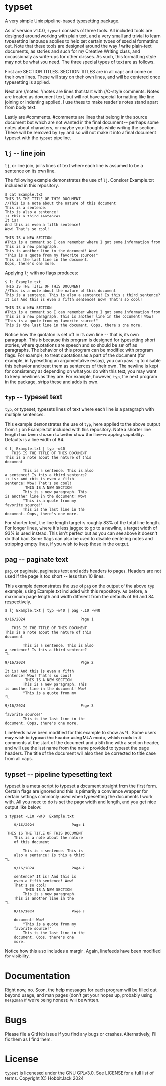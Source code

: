 # typset
A very simple Unix pipeline-based typesetting package.

As of version v1.0.0, ``typset`` consists of three tools.
All included tools are designed around working with plain text, and a very small and trivial to learn typesetting language applies to help get certain types of special formatting out.
Note that these tools are designed around the way *I* write plain-text documents, as stories and such for my Creative Writing class, and occassionaly as write-ups for other classes. As such, this formatting style may not be what you need.
The three special types of text are as follows.

First are SECTION TITLES. SECTION TITLES are in all caps and come on their own lines. These will stay on their own lines, and will be centered once typesetting is applied.

Next are //notes. //notes are lines that start with //C-style comments. Notes are treated as document text, but will not have special formatting like line joining or indenting applied. I use these to make reader's notes stand apart from body text.

Lastly are #comments. #comments are lines that belong in the source document but which are not wanted in the final document -- perhaps some notes about characters, or maybe your thoughts while writing the section. These will be removed by ``typ`` and so will not make it into a final document typeset with the ``typset`` pipeline.

## ``lj`` -- line join
``lj``, or line join, joins lines of text where each line is assumed to be a sentence on its own line.

The following example demonstrates the use of ``lj``. Consider Example.txt included in this repository.
```
$ cat Example.txt
THIS IS THE TITLE OF THIS DOCUMENT
//This is a note about the nature of this document
This is a sentence.
This is also a sentence!
Is this a third sentence?
It is!
And this is even a fifth sentence!
Wow! That's so cool!

THIS IS A NEW SECTION
#This is a comment so I can remember where I got some information from
This is a new paragraph.
This is another line in the document! Wow!
"This is a quote from my favorite source!"
This is the last line in the document.
Oops, there's one more.
```
Applying ``lj`` with no flags produces:
```
$ lj Example.txt
THIS IS THE TITLE OF THIS DOCUMENT
//This is a note about the nature of this document
This is a sentence. This is also a sentence! Is this a third sentence? It is! And this is even a fifth sentence! Wow! That's so cool!

THIS IS A NEW SECTION
#This is a comment so I can remember where I got some information from
This is a new paragraph. This is another line in the document! Wow!
"This is a quote from my favorite source!"
This is the last line in the document. Oops, there's one more.
```
Notice how the quotaton is set off in its own line -- that is, its own paragraph. This is because this program is designed for typesetting short stories, where quotations are speech and so should be set off as paragraphs.
The behavior of this program can be modified with program flags. For example, to treat quotations as a part of the document (for example, in typesetting an argumentative essay), you can pass -q to disable this behavior and treat them as sentences of their own.
The newline is kept for consistency as depending on what you do with this text, you may want to keep newlines as they are. For example, however, ``typ``, the next program in the package, strips these and adds its own.

## ``typ`` -- typeset text
``typ``, or typeset, typesets lines of text where each line is a paragraph with multiple sentences.

This example demonstrates the use of ``typ``, here applied to the above output from ``lj`` on Example.txt included with this repository.
Note a shorter line length has been chosen to better show the line-wrapping capability. Defaults is a line width of 84.
```
$ lj Example.txt | typ -w40
   THIS IS THE TITLE OF THIS DOCUMENT
This is a note about the nature of this
document

        This is a sentence. This is also
a sentence! Is this a third sentence?
It is! And this is even a fifth
sentence! Wow! That's so cool!
         THIS IS A NEW SECTION
        This is a new paragraph. This
is another line in the document! Wow!
        "This is a quote from my
favorite source!"
        This is the last line in the
document. Oops, there's one more.
```
For shorter text, the line length target is roughly 83% of the total line length. For longer lines, where it's less jagged to go to a newline, a target width of 93% is used instead.
This isn't perfect but as you can see above it doesn't do that bad.
Some flags can also be used to disable centering notes and stripping empty lines, if you wish to keep those in the output.

## pag -- paginate text
``pag``, or paginate, paginates text and adds headers to pages. Headers are not used if the page is too short -- less than 10 lines. 

This example demonstrates the use of ``pag`` on the output of the above ``typ`` example, using Example.txt included with this repository.
As before, a maximum page length and width different from the defaults of 66 and 84 respectively.
```
$ lj Example.txt | typ -w40 | pag -L10 -w40

9/16/2024                         Page 1

   THIS IS THE TITLE OF THIS DOCUMENT
This is a note about the nature of this
document

        This is a sentence. This is also
a sentence! Is this a third sentence?
^L

9/16/2024                         Page 2

It is! And this is even a fifth
sentence! Wow! That's so cool!
         THIS IS A NEW SECTION
        This is a new paragraph. This
is another line in the document! Wow!
        "This is a quote from my
^L

9/16/2024                         Page 3

favorite source!"
        This is the last line in the
document. Oops, there's one more.
```
Linefeeds have been modified for this example to show as ^L.
Some users may wish to typeset the header using MLA mode, which reads in 4 comments at the start of the document and a 5th line with a section header, and will use the last name from the name provided to typeset the page headers.
The title of the document will also then be corrected to title case from all caps.
## typset -- pipeline typesetting text
typeset is a meta-script to typeset a document straight from the first form. Certain flags are ignored and this is primarily a convience wrapper for certain settings commonly used when typesetting the documents I work with.
All you need to do is set the page width and length, and you get nice output like below:
```
$ typset -L10 -w40  Example.txt

    9/16/2024                 Page 1

 THIS IS THE TITLE OF THIS DOCUMENT
    This is a note about the nature
    of this document

        This is a sentence. This is
    also a sentence! Is this a third
^L

    9/16/2024                 Page 2

    sentence? It is! And this is
    even a fifth sentence! Wow!
    That's so cool!
         THIS IS A NEW SECTION
        This is a new paragraph.
    This is another line in the
^L

    9/16/2024                 Page 3

    document! Wow!
        "This is a quote from my
    favorite source!"
        This is the last line in the
    document. Oops, there's one
    more.
```
Notice how this also includes a margin. Again, linefeeds have been modified for visibility.
# Documentation
Right now, no. Soon, the help messages for each program will be filled out beyond usage, and man pages (don't get your hopes up, probably using ``help2man`` if we're being honest) will be written.
# Bugs
Please file a GitHub issue if you find any bugs or crashes. Alternatively, I'll fix them as I find them.
# License
``typset`` is licenesed under the GNU GPLv3.0. See LICENSE for a full list of terms.
Copyright (C) HobbitJack 2024
